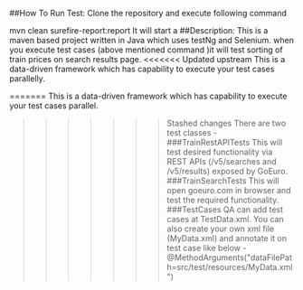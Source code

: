 ##How To Run Test:
Clone the repository and execute following command

mvn clean surefire-report:report
It will start a
##Description:
This is a maven based project written in Java which uses testNg and Selenium. when you execute test cases (above mentioned command )it will test sorting of train prices on search results page.
<<<<<<< Updated upstream
This is a data-driven framework which has capability to execute your test cases parallelly.

=======
This is a data-driven framework which has capability to execute your test cases parallel.
>>>>>>> Stashed changes
There are two test classes -
###TrainRestAPITests
        This will test desired functionality via REST APIs (/v5/searches and /v5/results) exposed by GoEuro.
###TrainSearchTests
        This will open goeuro.com in browser and test the required functionality.
###TestCases
        QA can add test cases at TestData.xml. You can also create your own xml file (MyData.xml) and annotate it on test case like below - 
        @MethodArguments("dataFilePath=src/test/resources/MyData.xml")
        
 

